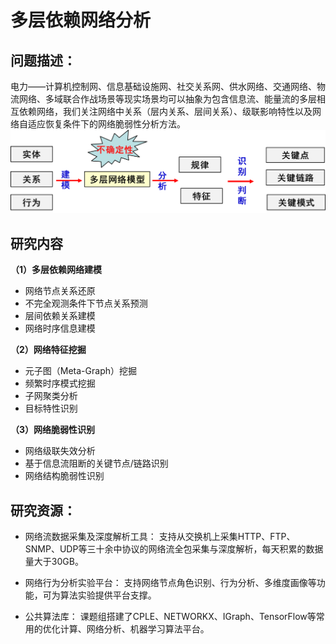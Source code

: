 # 多层依赖网络分析 #

## 问题描述：
电力——计算机控制网、信息基础设施网、社交关系网、供水网络、交通网络、物流网络、多域联合作战场景等现实场景均可以抽象为包含信息流、能量流的多层相互依赖网络，我们关注网络中关系（层内关系、层间关系）、级联影响特性以及网络自适应恢复条件下的网络脆弱性分析方法。
![frame](./graphs/frame.png)
## 研究内容
**（1）多层依赖网络建模**
  + 网络节点关系还原
  + 不完全观测条件下节点关系预测
  + 层间依赖关系建模
  + 网络时序信息建模

**（2）网络特征挖掘**
  + 元子图（Meta-Graph）挖掘
  + 频繁时序模式挖掘
  + 子网聚类分析
  + 目标特性识别
  
**（3）网络脆弱性识别**
  + 网络级联失效分析
  + 基于信息流阻断的关键节点/链路识别
  + 网络结构脆弱性识别
  
## 研究资源：

  + 网络流数据采集及深度解析工具：
  支持从交换机上采集HTTP、FTP、SNMP、UDP等三十余中协议的网络流全包采集与深度解析，每天积累的数据量大于30GB。
  
  +  网络行为分析实验平台：
  支持网络节点角色识别、行为分析、多维度画像等功能，可为算法实验提供平台支撑。
  
  +  公共算法库：
  课题组搭建了CPLE、NETWORKX、IGraph、TensorFlow等常用的优化计算、网络分析、机器学习算法平台。


